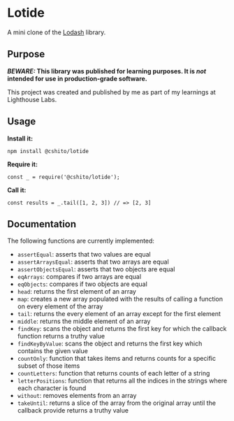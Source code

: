 # Lotide

A mini clone of the [Lodash](https://lodash.com) library.

## Purpose

**_BEWARE:_ This library was published for learning purposes. It is _not_ intended for use in production-grade software.**

This project was created and published by me as part of my learnings at Lighthouse Labs. 

## Usage

**Install it:**

`npm install @cshito/lotide`

**Require it:**

`const _ = require('@cshito/lotide');`

**Call it:**

`const results = _.tail([1, 2, 3]) // => [2, 3]`

## Documentation

The following functions are currently implemented:

* `assertEqual`: asserts that two values are equal
* `assertArraysEqual`: asserts that two arrays are equal
* `assertObjectsEqual`: asserts that two objects are equal
* `eqArrays`: compares if two arrays are equal
* `eqObjects`: compares if two objects are equal
* `head`: returns the first element of an array
* `map`: creates a new array populated with the results of calling a function on every element of the array
* `tail`: returns the every element of an array except for the first element
* `middle`: returns the middle element of an array
* `findKey`: scans the object and returns the first key for which the callback function returns a truthy value
* `findKeyByValue`: scans the object and returns the first key which contains the given value
* `countOnly`: function that takes items and returns counts for a specific subset of those items 
* `countLetters`: function that returns counts of each letter of a string
* `letterPositions`: function that returns all the indices in the strings where each character is found
* `without`: removes elements from an array
* `takeUntil`: returns a slice of the array from the original array until the callback provide returns a truthy value


